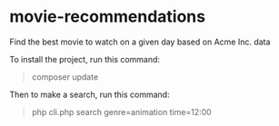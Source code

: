 # movie-recommendations
Find the best movie to watch on a given day based on Acme Inc. data

To install the project, run this command:

> composer update

Then to make a search, run this command:

> php cli.php search genre=animation time=12:00